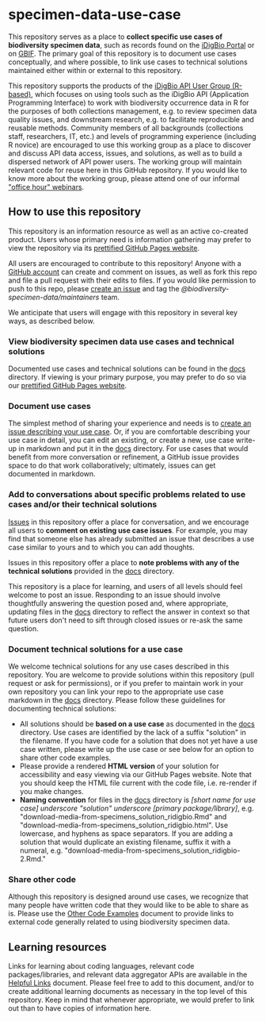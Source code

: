 # specimen-data-use-case

This repository serves as a place to **collect specific use cases of biodiversity specimen data**, such as records found on the [iDigBio Portal](https://www.idigbio.org/portal/) or on [GBIF](https://www.gbif.org/). The primary goal of this repository is to document use cases conceptually, and where possible, to link use cases to technical solutions maintained either within or external to this repository.

This repository supports the products of the [iDigBio API User Group (R-based)](https://www.idigbio.org/wiki/index.php/IDigBio_Working_Groups#API_User_Group_.28R-based.29), which focuses on using tools such as the iDigBio API (Application Programming Interface) to work with biodiversity occurrence data in R for the purposes of both collections management, e.g. to review specimen data quality issues, and downstream research, e.g. to facilitate reproducible and reusable methods. Community members of all backgrounds (collections staff, researchers, IT, etc.) and levels of programming experience (including R novice) are encouraged to use this working group as a place to discover and discuss API data access, issues, and solutions, as well as to build a dispersed network of API power users. The working group will maintain relevant code for reuse here in this GitHub repository. If you would like to know more about the working group, please attend one of our informal ["office hour" webinars](https://www.idigbio.org/content/open-office-hours-hosted-api-user-group-r-based).

## How to use this repository
This repository is an information resource as well as an active co-created product. Users whose primary need is information gathering may prefer to view the repository via its [prettified GitHub Pages website](https://biodiversity-specimen-data.github.io/specimen-data-use-case/).

All users are encouraged to contribute to this repository! Anyone with a [GitHub account](https://github.com/join) can create and comment on issues, as well as fork this repo and file a pull request with their edits to files. If you would like permission to push to this repo, please [create an issue](https://github.com/biodiversity-specimen-data/specimen-data-use-case/issues) and tag the _@biodiversity-specimen-data/maintainers_ team.

We anticipate that users will engage with this repository in several key ways, as described below.

### View biodiversity specimen data use cases and technical solutions

Documented use cases and technical solutions can be found in the [docs](docs) directory. If viewing is your primary purpose, you may prefer to do so via our [prettified GitHub Pages website](https://biodiversity-specimen-data.github.io/specimen-data-use-case/).

### Document use cases

The simplest method of sharing your experience and needs is to [create an issue describing your use case](https://github.com/biodiversity-specimen-data/specimen-data-use-case/issues). Or, if you are comfortable describing your use case in detail, you can edit an existing, or create a new, use case write-up in markdown and put it in the [docs](docs) directory. For use cases that would benefit from more conversation or refinement, a GitHub issue provides space to do that work collaboratively; ultimately, issues can get documented in markdown.

### Add to conversations about specific problems related to use cases and/or their technical solutions

[Issues](https://github.com/biodiversity-specimen-data/specimen-data-use-case/issues) in this repository offer a place for conversation, and we encourage all users to **comment on existing use case issues**. For example, you may find that someone else has already submitted an issue that describes a use case similar to yours and to which you can add thoughts.

Issues in this repository offer a place to **note problems with any of the technical solutions** provided in the [docs](docs) directory.

This repository is a place for learning, and users of all levels should feel welcome to post an issue. Responding to an issue should involve thoughtfully answering the question posed and, where appropriate, updating files in the [docs](docs) directory to reflect the answer in context so that future users don't need to sift through closed issues or re-ask the same question.

### Document technical solutions for a use case

We welcome technical solutions for any use cases described in this repository. You are welcome to provide solutions within this repository (pull request or ask for permissions), or if you prefer to maintain work in your own repository you can link your repo to the appropriate use case markdown in the [docs](docs) directory. Please follow these guidelines for documenting technical solutions:
- All solutions should be **based on a use case** as documented in the [docs](docs) directory. Use cases are identified by the lack of a suffix "solution" in the filename. If you have code for a solution that does not yet have a use case written, please write up the use case or see below for an option to share other code examples.
- Please provide a rendered **HTML version** of your solution for accessibility and easy viewing via our GitHub Pages website. Note that you should keep the HTML file current with the code file, i.e. re-render if you make changes.
- **Naming convention** for files in the [docs](docs) directory is _[short name for use case] underscore "solution" underscore [primary package/library]_, e.g. "download-media-from-specimens_solution_ridigbio.Rmd" and "download-media-from-specimens_solution_ridigbio.html". Use lowercase, and hyphens as space separators. If you are adding a solution that would duplicate an existing filename, suffix it with a numeral, e.g. "download-media-from-specimens_solution_ridigbio-2.Rmd."

### Share other code

Although this repository is designed around use cases, we recognize that many people have written code that they would like to be able to share as is. Please use the [Other Code Examples](other-code-examples.md) document to provide links to external code generally related to using biodiversity specimen data.

## Learning resources

Links for learning about coding languages, relevant code packages/libraries, and relevant data aggregator APIs are available in the [Helpful Links](helpful-links.md) document. Please feel free to add to this document, and/or to create additional learning documents as necessary in the top level of this repository. Keep in mind that whenever appropriate, we would prefer to link out than to have copies of information here.
